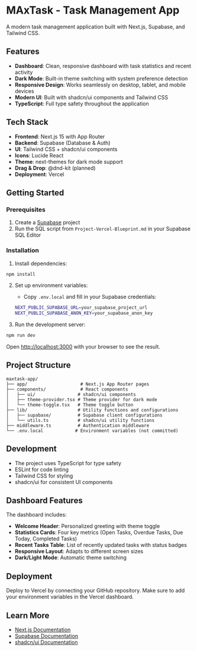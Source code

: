 # MAxTask - Task Management App

A modern task management application built with Next.js, Supabase, and Tailwind CSS.

## Features

- **Dashboard**: Clean, responsive dashboard with task statistics and recent activity
- **Dark Mode**: Built-in theme switching with system preference detection
- **Responsive Design**: Works seamlessly on desktop, tablet, and mobile devices
- **Modern UI**: Built with shadcn/ui components and Tailwind CSS
- **TypeScript**: Full type safety throughout the application

## Tech Stack

- **Frontend**: Next.js 15 with App Router
- **Backend**: Supabase (Database & Auth)
- **UI**: Tailwind CSS + shadcn/ui components
- **Icons**: Lucide React
- **Theme**: next-themes for dark mode support
- **Drag & Drop**: @dnd-kit (planned)
- **Deployment**: Vercel

## Getting Started

### Prerequisites

1. Create a [Supabase](https://supabase.com) project
2. Run the SQL script from `Project-Vercel-Blueprint.md` in your Supabase SQL Editor

### Installation

1. Install dependencies:
```bash
npm install
```

2. Set up environment variables:
   - Copy `.env.local` and fill in your Supabase credentials:
   ```bash
   NEXT_PUBLIC_SUPABASE_URL=your_supabase_project_url
   NEXT_PUBLIC_SUPABASE_ANON_KEY=your_supabase_anon_key
   ```

3. Run the development server:
```bash
npm run dev
```

Open [http://localhost:3000](http://localhost:3000) with your browser to see the result.

## Project Structure

```
maxtask-app/
├── app/                    # Next.js App Router pages
├── components/             # React components
│   ├── ui/                # shadcn/ui components
│   ├── theme-provider.tsx # Theme provider for dark mode
│   └── theme-toggle.tsx   # Theme toggle button
├── lib/                   # Utility functions and configurations
│   ├── supabase/          # Supabase client configurations
│   └── utils.ts           # shadcn/ui utility functions
├── middleware.ts          # Authentication middleware
└── .env.local            # Environment variables (not committed)
```

## Development

- The project uses TypeScript for type safety
- ESLint for code linting
- Tailwind CSS for styling
- shadcn/ui for consistent UI components

## Dashboard Features

The dashboard includes:
- **Welcome Header**: Personalized greeting with theme toggle
- **Statistics Cards**: Four key metrics (Open Tasks, Overdue Tasks, Due Today, Completed Tasks)
- **Recent Tasks Table**: List of recently updated tasks with status badges
- **Responsive Layout**: Adapts to different screen sizes
- **Dark/Light Mode**: Automatic theme switching

## Deployment

Deploy to Vercel by connecting your GitHub repository. Make sure to add your environment variables in the Vercel dashboard.

## Learn More

- [Next.js Documentation](https://nextjs.org/docs)
- [Supabase Documentation](https://supabase.com/docs)
- [shadcn/ui Documentation](https://ui.shadcn.com)
